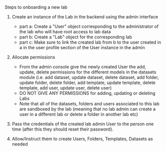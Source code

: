 Steps to onboarding a new lab
1. Create an instance of the Lab in the backend using the admin interface
    - part a: Create a "User" object corresponding to the administrator of the lab who will have root access to lab data
    - part b: Create a "Lab" object for the corresponding lab
    - part c: Make sure to link the created lab from b to the user created in a in the user profile section of the User instance in the admin
    
2. Allocate permissions
    - From the admin console give the newly created User the add, update, delete permissions
    for the different models in the datasets module (i.e. add dataset, update dataset, delete dataset, add folder, update folder, delete folder, add template, update template, delete template, add user, update user, delete user)
    - DO NOT GIVE ANY PERMISSIONS for adding, updating or deleting Labs
    - Note that all of the datasets, folders and users associated to this lab are sandboxed by the lab (meaning that no lab admin can create a user in a different lab or delete a folder in another lab etc)
     
3. Pass the credentials of the created lab admin User to the person one time (after this they should reset their password). 

4. Allow/Instruct them to create Users, Folders, Templates, Datasets as needed